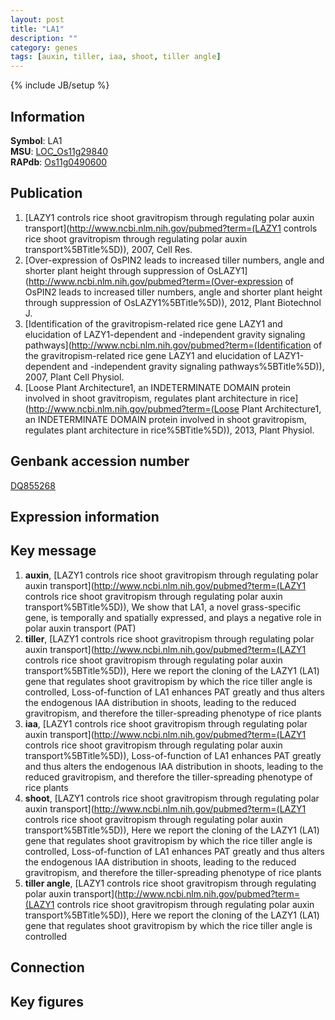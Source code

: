 ```yaml
---
layout: post
title: "LA1"
description: ""
category: genes
tags: [auxin, tiller, iaa, shoot, tiller angle]
---
```

{% include JB/setup %}

## Information
__Symbol__: LA1  
__MSU__: [LOC_Os11g29840](http://rice.plantbiology.msu.edu/cgi-bin/ORF_infopage.cgi?orf=LOC_Os11g29840)  
__RAPdb__: [Os11g0490600](http://rapdb.dna.affrc.go.jp/viewer/gbrowse_details/irgsp1?name=Os11g0490600)  

## Publication
1. [LAZY1 controls rice shoot gravitropism through regulating polar auxin transport](http://www.ncbi.nlm.nih.gov/pubmed?term=(LAZY1 controls rice shoot gravitropism through regulating polar auxin transport%5BTitle%5D)), 2007, Cell Res.
2. [Over-expression of OsPIN2 leads to increased tiller numbers, angle and shorter plant height through suppression of OsLAZY1](http://www.ncbi.nlm.nih.gov/pubmed?term=(Over-expression of OsPIN2 leads to increased tiller numbers, angle and shorter plant height through suppression of OsLAZY1%5BTitle%5D)), 2012, Plant Biotechnol J.
3. [Identification of the gravitropism-related rice gene LAZY1 and elucidation of LAZY1-dependent and -independent gravity signaling pathways](http://www.ncbi.nlm.nih.gov/pubmed?term=(Identification of the gravitropism-related rice gene LAZY1 and elucidation of LAZY1-dependent and -independent gravity signaling pathways%5BTitle%5D)), 2007, Plant Cell Physiol.
4. [Loose Plant Architecture1, an INDETERMINATE DOMAIN protein involved in shoot gravitropism, regulates plant architecture in rice](http://www.ncbi.nlm.nih.gov/pubmed?term=(Loose Plant Architecture1, an INDETERMINATE DOMAIN protein involved in shoot gravitropism, regulates plant architecture in rice%5BTitle%5D)), 2013, Plant Physiol.

## Genbank accession number
[DQ855268](http://www.ncbi.nlm.nih.gov/nuccore/DQ855268)

## Expression information

## Key message
1. __auxin__, [LAZY1 controls rice shoot gravitropism through regulating polar auxin transport](http://www.ncbi.nlm.nih.gov/pubmed?term=(LAZY1 controls rice shoot gravitropism through regulating polar auxin transport%5BTitle%5D)),  We show that LA1, a novel grass-specific gene, is temporally and spatially expressed, and plays a negative role in polar auxin transport (PAT)
2. __tiller__, [LAZY1 controls rice shoot gravitropism through regulating polar auxin transport](http://www.ncbi.nlm.nih.gov/pubmed?term=(LAZY1 controls rice shoot gravitropism through regulating polar auxin transport%5BTitle%5D)),  Here we report the cloning of the LAZY1 (LA1) gene that regulates shoot gravitropism by which the rice tiller angle is controlled, Loss-of-function of LA1 enhances PAT greatly and thus alters the endogenous IAA distribution in shoots, leading to the reduced gravitropism, and therefore the tiller-spreading phenotype of rice plants
3. __iaa__, [LAZY1 controls rice shoot gravitropism through regulating polar auxin transport](http://www.ncbi.nlm.nih.gov/pubmed?term=(LAZY1 controls rice shoot gravitropism through regulating polar auxin transport%5BTitle%5D)),  Loss-of-function of LA1 enhances PAT greatly and thus alters the endogenous IAA distribution in shoots, leading to the reduced gravitropism, and therefore the tiller-spreading phenotype of rice plants
4. __shoot__, [LAZY1 controls rice shoot gravitropism through regulating polar auxin transport](http://www.ncbi.nlm.nih.gov/pubmed?term=(LAZY1 controls rice shoot gravitropism through regulating polar auxin transport%5BTitle%5D)),  Here we report the cloning of the LAZY1 (LA1) gene that regulates shoot gravitropism by which the rice tiller angle is controlled, Loss-of-function of LA1 enhances PAT greatly and thus alters the endogenous IAA distribution in shoots, leading to the reduced gravitropism, and therefore the tiller-spreading phenotype of rice plants
5. __tiller angle__, [LAZY1 controls rice shoot gravitropism through regulating polar auxin transport](http://www.ncbi.nlm.nih.gov/pubmed?term=(LAZY1 controls rice shoot gravitropism through regulating polar auxin transport%5BTitle%5D)),  Here we report the cloning of the LAZY1 (LA1) gene that regulates shoot gravitropism by which the rice tiller angle is controlled

## Connection

## Key figures


